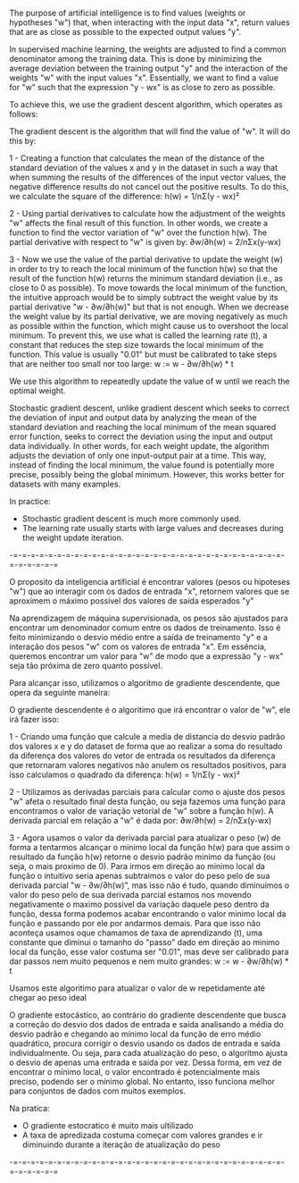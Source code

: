 The purpose of artificial intelligence is to find values (weights or hypotheses "w") that, when interacting with the input data "x", return values that are as close as possible to the expected output values "y".

In supervised machine learning, the weights are adjusted to find a common denominator among the training data. This is done by minimizing the average deviation between the training output "y" and the interaction of the weights "w" with the input values "x". Essentially, we want to find a value for "w" such that the expression "y - wx" is as close to zero as possible.

To achieve this, we use the gradient descent algorithm, which operates as follows:

The gradient descent is the algorithm that will find the value of "w". It will do this by:

1 - Creating a function that calculates the mean of the distance of the standard deviation of the values x and y in the dataset in such a way that when summing the results of the differences of the input vector values, the negative difference results do not cancel out the positive results. To do this, we calculate the square of the difference:
h(w) = 1/nΣ(y - wx)²

2 - Using partial derivatives to calculate how the adjustment of the weights "w" affects the final result of this function. In other words, we create a function to find the vector variation of "w" over the function h(w). The partial derivative with respect to "w" is given by:
∂w/∂h(w) = 2/nΣx(y-wx)

3 - Now we use the value of the partial derivative to update the weight (w) in order to try to reach the local minimum of the function h(w) so that the result of the function h(w) returns the minimum standard deviation (i.e., as close to 0 as possible). To move towards the local minimum of the function, the intuitive approach would be to simply subtract the weight value by its partial derivative "w - ∂w/∂h(w)"  but that is not enough. When we decrease the weight value by its partial derivative, we are moving negatively as much as possible within the function, which might cause us to overshoot the local minimum. To prevent this, we use what is called the learning rate (t), a constant that reduces the step size towards the local minimum of the function. This value is usually "0.01" but must be calibrated to take steps that are neither too small nor too large:
w := w - ∂w/∂h(w) * t

We use this algorithm to repeatedly update the value of w until we reach the optimal weight.

Stochastic gradient descent, unlike gradient descent which seeks to correct the deviation of input and output data by analyzing the mean of the standard deviation and reaching the local minimum of the mean squared error function, seeks to correct the deviation using the input and output data individually. In other words, for each weight update, the algorithm adjusts the deviation of only one input-output pair at a time. This way, instead of finding the local minimum, the value found is potentially more precise, possibly being the global minimum. However, this works better for datasets with many examples.

In practice:

- Stochastic gradient descent is much more commonly used.
- The learning rate usually starts with large values and decreases during the weight update iteration.

-=-=-=-=-=-=-=-=-=-=-=-=-=-=-=-=-=-=-=-=-=-=-=-=-=-=-=-=-=-=-=-=-=-=-=-=-=

O proposito da inteligencia artificial é encontrar valores (pesos ou hipoteses "w") que ao interagir com os dados de entrada "x", retornem valores que se aproximem o máximo possível dos valores de saída esperados "y"

Na aprendizagem de máquina supervisionada, os pesos são ajustados para encontrar um denominador comum entre os dados de treinamento. Isso é feito minimizando o desvio médio entre a saída de treinamento "y" e a interação dos pesos "w" com os valores de entrada "x". Em essência, queremos encontrar um valor para "w" de modo que a expressão "y - wx" seja tão próxima de zero quanto possível.

Para alcançar isso, utilizamos o algoritmo de gradiente descendente, que opera da seguinte maneira:
 
 O gradiente descendente é o algoritimo que irá encontrar o valor de "w", ele irá fazer isso:
 
 1 - Criando uma função que calcule a media de distancia do desvio padrão dos valores x e y do dataset de forma que ao realizar a soma do resultado da diferença dos valores do vetor de entrada os resultados da diferença que retornaram valores negativos não anulem os resultados positivos, para isso calculamos o quadrado da diferença:
  h(w) = 1/nΣ(y - wx)²
 
2 - Utilizamos as derivadas parciais para calcular como o ajuste dos pesos "w" afeta o resultado final desta função, ou seja fazemos uma função para encontramos o valor de variação vetorial de "w" sobre a função h(w). A derivada parcial em relação a "w" é dada por: 
∂w/∂h(w) = 2/nΣx(y-wx)


3 - Agora usamos o valor da derivada parcial para atualizar o peso (w) de forma a tentarmos alcançar o minimo local da função h(w) para que assim o resultado da função h(w) retorne o desvio padrão minimo da função (ou seja, o mais proximo de 0). Para irmos em direção ao minimo local da função o intuitivo seria apenas subtraimos o valor do peso pelo de sua derivada parcial "w - ∂w/∂h(w)", mas isso não é tudo, quando diminuimos o valor do peso pelo de sua derivada parcial estamos nos movendo negativamente o maximo possivel da variação daquele peso dentro da função, dessa forma podemos acabar encontrando o valor minimo local da função e passando por ele por andarmos demais. Para que isso não aconteça usamos oque chamamos de taxa de aprendizando (t), uma constante que diminui o tamanho do "passo" dado em direção ao minimo local da função, esse valor costuma ser "0.01", mas deve ser calibrado para dar passos nem muito pequenos e nem muito grandes:
w := w - ∂w/∂h(w) * t

Usamos este algoritimo para atualizar o valor de w repetidamente até chegar ao peso ideal

O gradiente estocástico, ao contrário do gradiente descendente que busca a correção do desvio dos dados de entrada e saída analisando a média do desvio padrão e chegando ao mínimo local da função de erro médio quadrático, procura corrigir o desvio usando os dados de entrada e saída individualmente. Ou seja, para cada atualização do peso, o algoritmo ajusta o desvio de apenas uma entrada e saída por vez. Dessa forma, em vez de encontrar o mínimo local, o valor encontrado é potencialmente mais preciso, podendo ser o mínimo global. No entanto, isso funciona melhor para conjuntos de dados com muitos exemplos.

 Na pratica:
 - O gradiente estocratico é muito mais ultilizado
 - A taxa de apredizada costuma começar com valores grandes e ir diminuindo durante a iteração de atualização do peso 

-=-=-=-=-=-=-=-=-=-=-=-=-=-=-=-=-=-=-=-=-=-=-=-=-=-=-=-=-=-=-=-=-=-=-=-=-=

    
